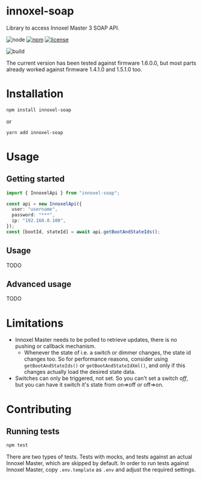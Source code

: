 # innoxel-soap

Library to access Innoxel Master 3 SOAP API.

![node](https://img.shields.io/node/v-lts/innoxel-soap)
[![npm](https://img.shields.io/npm/v/innoxel-soap)](https://www.npmjs.com/package/innoxel-soap)
[![license](https://img.shields.io/npm/l/innoxel-soap)](LICENSE)

![build](https://img.shields.io/github/workflow/status/matthsc/innoxel-soap/Node.js%20CI)

The current version has been tested against firmware 1.6.0.0, but most parts already worked against firmware 1.4.1.0 and 1.5.1.0 too.

# Installation

```bash
npm install innoxel-soap
```

or

```bash
yarn add innoxel-soap
```

# Usage

## Getting started

```ts
import { InnoxelApi } from "innoxel-soap";

const api = new InnoxelApi({
  user: "username",
  password: "***",
  ip: "192.168.0.100",
});
const [bootId, stateId] = await api.getBootAndStateIds();
```

## Usage

TODO

## Advanced usage

TODO

# Limitations

- Innoxel Master needs to be polled to retrieve updates, there is no pushing or callback mechanism.
  - Whenever the state of i.e. a switch or dimmer changes, the state id changes too. So for performance reasons, consider using <code>getBootAndStateIds()</code> or <code>getBootAndStateIdXml()</code>, and only if this changes actually load the desired state data.
- Switches can only be triggered, not set. So you can't set a switch _off_, but you can have it switch it's state from on=>off or off=>on.

# Contributing

## Running tests

```bash
npm test
```

There are two types of tests. Tests with mocks, and tests against an actual Innoxel Master, which are skipped by default. In order to run tests against Innoxel Master, copy `.env.template` as `.env` and adjust the required settings.
